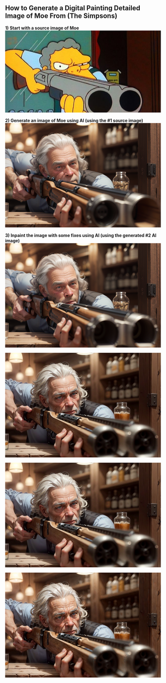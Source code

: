 ## How to Generate a Digital Painting Detailed Image of Moe From (The Simpsons)

**1) Start with a source image of Moe**  
![Moe Source](https://github.com/bartczernicki/StableDiffusion/blob/main/ImgToImg/Simpsons/Moe/Moe-Source.jpg)

**2) Generate an image of Moe using AI (using the #1 source image)**  
![Moe Generated](https://github.com/bartczernicki/StableDiffusion/blob/main/ImgToImg/Simpsons/Moe/Moe-Generated.png)

**3) Inpaint the image with some fixes using AI (using the generated #2 AI image)**  
![Moe Generated-Inpaint](https://github.com/bartczernicki/StableDiffusion/blob/main/ImgToImg/Simpsons/Moe/Moe-Generated-InpaintTouchup.png)

![Moe Generated-LoopUpscaled](https://github.com/bartczernicki/StableDiffusion/blob/main/ImgToImg/Simpsons/Moe/Moe-Generated-LoopUpscaled.png)

![Moe Generated-LoopUpscaled-Inpaint](https://github.com/bartczernicki/StableDiffusion/blob/main/ImgToImg/Simpsons/Moe/Moe-Generated-LoopUpscaled-InpaintTouchup.png)

![Moe Generated-4KPlus](https://github.com/bartczernicki/StableDiffusion/blob/main/ImgToImg/Simpsons/Moe/Moe-Generated-4KPlus.jpg)
